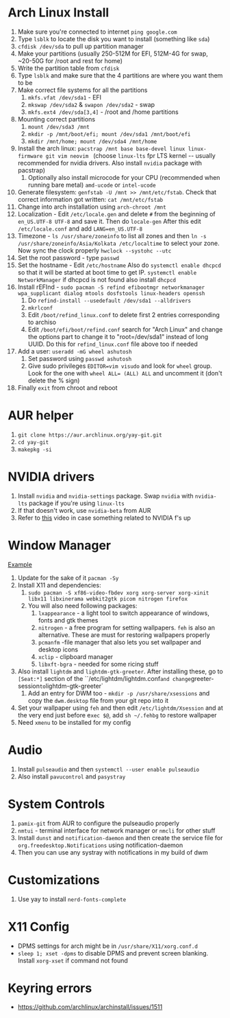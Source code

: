 # Arch Linux Install

1. Make sure you're connected to internet `ping google.com`
2. Type `lsblk` to locate the disk you want to install (something like `sda`) 
3. `cfdisk /dev/sda` to pull up partition manager
4. Make your partitions (usually 250-512M for EFI, 512M-4G for swap, ~20-50G for /root and rest for home)
5. Write the partition table from `cfdisk`
6. Type `lsblk` and make sure that the 4 partitions are where you want them to be
7. Make correct file systems for all the partitions
   1. `mkfs.vfat /dev/sda1` - EFI
   2. `mkswap /dev/sda2` & `swapon /dev/sda2` - swap
   3. `mkfs.ext4 /dev/sda[3,4]` - /root and /home partitions
8. Mounting correct partitions
   1. `mount /dev/sda3 /mnt`
   2. `mkdir -p /mnt/boot/efi; mount /dev/sda1 /mnt/boot/efi`
   3. `mkdir /mnt/home; mount /dev/sda4 /mnt/home`
9. Install the arch linux: `pacstrap /mnt base base-devel linux linux-firmware git vim neovim ` (choose `linux-lts` fpr LTS kernel -- usually recommended for nvidia drivers. Also install `nvidia` package with pacstrap)
   1. Optionally also install microcode for your CPU (recommended when running bare metal) `amd-ucode` or `intel-ucode`
10. Generate filesystem: `genfstab -U /mnt >> /mnt/etc/fstab`. Check that correct information got written: `cat /mnt/etc/fstab`
11. Change into arch installation using `arch-chroot /mnt`
12. Localization - Edit `/etc/locale.gen` and delete `#` from the beginning of `en_US.UTF-8 UTF-8` and save it. Then do `locale-gen` After this edit `/etc/locale.conf` and add `LANG=en_US.UTF-8`
13. Timezone - `ls /usr/share/zoneinfo` to list all zones and then `ln -s /usr/share/zoneinfo/Asia/Kolkata /etc/localtime` to select your zone. Now sync the clock properly `hwclock --systohc --utc`
14. Set the root password - type `passwd`
15. Set the hostname - Edit `/etc/hostname` Also do `systemctl enable dhcpcd` so that it will be started at boot time to get IP. `systemctl enable NetworkManager` if dhcpcd is not found also install `dhcpcd`
16. Install rEFInd - `sudo pacman -S refind efibootmgr networkmanager wpa_supplicant dialog mtools dosfstools linux-headers openssh`
    1. Do `refind-install --usedefault /dev/sda1 --alldrivers`
    2. `mkrlconf`
    3. Edit `/boot/refind_linux.conf` to delete first 2 entries corresponding to archiso
    4. Edit `/boot/efi/boot/refind.conf` search for "Arch Linux" and change the options part to change it to "root=/dev/sda1" instead of long UUID. Do this for `refind_linux.conf` file above too if needed
17. Add a user: `useradd -mG wheel ashutosh`
    1. Set password using `passwd ashutosh`
    2. Give sudo privileges `EDITOR=vim visudo` and look for `wheel` group. Look for the one with `wheel ALL= (ALL) ALL` and uncomment it (don't delete the % sign)
18. Finally `exit` from chroot and reboot

# AUR helper

1. `git clone https://aur.archlinux.org/yay-git.git`
2. `cd yay-git`
3. `makepkg -si`

# NVIDIA drivers

1. Install `nvidia` and `nvidia-settings` package. Swap `nvidia` with `nvidia-lts` package if you're using `linux-lts`
2. If that doesn't work, use `nvidia-beta` from AUR
3. Refer to [this](https://www.youtube.com/watch?v=sBzAC4glyvE) video in case something related to NVIDIA f's up

# Window Manager

[Example](https://www.youtube.com/watch?v=pouX5VvX0_Q)

1. Update for the sake of it `pacman -Sy`
2. Install X11 and dependencies:
   1. `sudo pacman -S xf86-video-fbdev xorg xorg-server xorg-xinit libx11 libxinerama webkit2gtk picom nitrogen firefox`
   2. You will also need following packages:
      1. `lxappearance` - a light tool to switch appearance of windows, fonts and gtk themes
      2. `nitrogen` - a free program for setting wallpapers. `feh` is also an alternative. These are must for restoring wallpapers properly
      3. `pcmanfm` -file manager that also lets you set wallpaper and desktop icons
      4. `xclip` - clipboard manager
      5. `libxft-bgra` - needed for some ricing stuff
3. Also install `lightdm` and `lightdm-gtk-greeter`. After installing these, go to `[Seat:*]` section of the ``/etc/lightdm/lightdm.conf` and change `greeter-session` to `lightdm-gtk-greeter`
   1. Add an entry for DWM too - `mkdir -p /usr/share/xsessions` and copy the `dwm.desktop` file from your git repo into it
4. Set your wallpaper using `feh` and then edit `/etc/lightdm/Xsession` and at the very end just before e`xec $@`, add `sh ~/.fehbg` to restore wallpaper
5. Need `xmenu` to be installed for my config

# Audio

1. Install `pulseaudio` and then `systemctl --user enable pulseaudio `
2. Also install `pavucontrol` and `pasystray`

# System Controls

1. `pamix-git` from AUR to configure the pulseaudio properly
2. `nmtui` - terminal interface for network manager or `nmcli`  for other stuff
3. Install `dunst` and `notification-daemon` and then create the service file for `org.freedesktop.Notifications` using notification-daemon
4. Then you can use any systray with notifications in my build of dwm

# Customizations

1. Use yay to install `nerd-fonts-complete`

# X11 Config

* DPMS settings for arch might be in `/usr/share/X11/xorg.conf.d`
* `sleep 1; xset -dpms` to disable DPMS and prevent screen blanking. Install `xorg-xset` if command not found

# Keyring errors
* https://github.com/archlinux/archinstall/issues/1511
